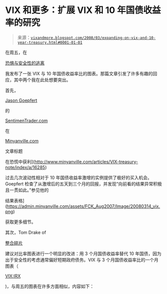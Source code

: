 <!--yml

分类：未分类

日期：2024-05-18 18:40:41

-->

# VIX 和更多：扩展 VIX 和 10 年国债收益率的研究

> 来源：[`vixandmore.blogspot.com/2008/03/expanding-on-vix-and-10-year-treasury.html#0001-01-01`](http://vixandmore.blogspot.com/2008/03/expanding-on-vix-and-10-year-treasury.html#0001-01-01)

在周五，在

[恐惧与安全性的逃离](http://vixandmore.blogspot.com/2008/03/fear-and-flight-to-safety.html)

我发布了一张 VIX 与 10 年国债收益率比的图表。那篇文章引发了许多有趣的回应，其中两个我在此处想要突出。

首先，

[Jason Goepfert](http://www.minyanville.com/gazette/bios.htm?bio=14)

的

[SentimenTrader.com](http://www.sentimentrader.com/)

在

[Minyanville.com](http://www.minyanville.com/)

文章标题

在恐慌中获利](http://www.minyanville.com/articles/VIX-treasury-note/index/a/16285)

过去几次波动性相对于 10 年国债收益率激增的实例提供了极好的买入机会。Goepfert 检查了从激增后的五天到三个月的回报，并发现“向前看的结果异常积极且一贯如此。”参见他的

结果表格](https://admin.minyanville.com/assets/FCK_Aug2007/Image/20080314_vix.png)

获取更多细节。

其次，Tom Drake of

[整合碎片](http://twocents.blogs.com/weblog/)

建议对比率图表进行一个明显的改进：用 3 个月国债收益率替代 10 年国债，因为出于安全性的考虑通常偏好短期政府债务。VIX 与 3 个月国债收益率比的一个月图表（

[VIX:IRX](http://vixandmore.blogspot.com/search/label/VIX%3AIRX)

)，与周五的图表在许多方面相似，内容如下：

